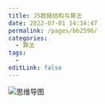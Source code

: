 ```yaml
---
title: JS数据结构与算法
date: 2022-07-01 14:34:47
permalink: /pages/bb2596/
categories:
  - 算法
tags:
  - 
editLink: false
---
```


![思维导图](https://gcore.jsdelivr.net/gh/dafei5350/imgHost@master/JS数据结构与算法.7ap38ptgbl40.webp)